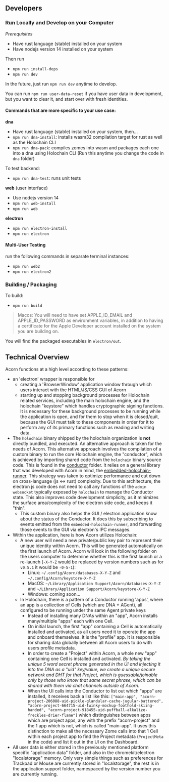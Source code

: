 
## Developers

### Run Locally and Develop on your Computer

_Prerequisites_

- Have rust language (stable) installed on your system
- Have nodejs version 14 installed on your system

Then run

- `npm run install-deps`
- `npm run dev`

In the future, just run `npm run dev` anytime to develop.

You can run `npm run user-data-reset` if you have user data in development, but you want to clear it, and start over with fresh identities.

#### Commands that are more specific to your use case:

**dna**

- Have rust language (stable) installed on your system, then...
- `npm run dna-install`: installs wasm32 compilation target for rust as well as the Holochain CLI
- `npm run dna-pack`: compiles zomes into wasm and packages each one into a dna using Holochain CLI (Run this anytime you change the code in `dna` folder)

To test backend:

- `npm run dna-test`: runs unit tests

**web** (user interface)

- Use nodejs version 14
- `npm run web-install`
- `npm run web`

**electron**

- `npm run electron-install`
- `npm run electron`

#### Multi-User Testing
run the following commands in separate terminal instances:

- `npm run web2`
- `npm run electron2`

### Building / Packaging

To build:

- `npm run build`

> Macos: You will need to have set
> APPLE_ID_EMAIL
> and
> APPLE_ID_PASSWORD
> as environment variables, in addition to having a certificate for the Apple Developer
> account installed on the system you are building on.

You will find the packaged executables in `electron/out`.

## Technical Overview

Acorn functions at a high level according to these patterns:

- an 'electron' wrapper is responsible for
  - creating a 'BrowserWindow' application window through which users interact with the HTML/JS/CSS GUI of Acorn
  - starting up and stopping background processes for Holochain related services, including the main holochain engine, and the holochain "keystore" which handles cryptographic signing functions. It is necessary for these background processes to be running while the application is open, and for them to stop when it is closed/quit, because the GUI must talk to these components in order for it to perform any of its primary functions such as reading and writing data.
- The `holochain` binary shipped by the holochain organization is **not** directly bundled, and executed. An alternative approach is taken for the needs of Acorn. This alternative approach involves the compilation of a custom binary to run the core Holochain engine, the "conductor", which is achieved by importing shared code from the `holochain` binary source code. This is found in the [conductor](./conductor) folder. It relies on a general library that was developed with Acorn in mind, the [embedded-holochain-runner](https://github.com/Sprillow/embedded-holochain-runner/). This strategy was taken to optimize performance and cut down on cross-language (js <-> rust) complexity. Due to this architecture, the electron js code does not need to call any functions of the `admin websocket` typically exposed by `holochain` to manage the Conductor state. This also improves code development simplicity, as it minimizes the surface area/complexity of the electron side code, and keeps it "thin".
  - This custom binary also helps the GUI / electron application know about the status of the Conductor. It does this by subscribing to events emitted from the `embedded-holochain-runner`, and forwarding those events to the GUI via electron's IPC messages.
- Within the application, here is how Acorn utilizes Holochain:
  - A new user will need a new private/public key pair to represent their unique identity within Acorn. This will be generated automatically on the first launch of Acorn. Acorn will look in the following folder on the users computer to determine whether this is the first launch or a re-launch (`-X-Y-Z` would be replaced by version numbers such as for `v0.5.1` it would be `-0-5-1`):
    - Linux: `~/.config/Acorn/databases-X-Y-Z` and `~/.config/Acorn/keystore-X-Y-Z`
    - MacOS: `~/Library/Application Support/Acorn/databases-X-Y-Z` and `~/Library/Application Support/Acorn/keystore-X-Y-Z`
    - Windows: coming soon...
  - In Holochain, there is a pattern of a Conductor running 'apps', where an app is a collection of Cells (which are DNA + AGent), all configured to be running under the same Agent private keys
    - Instead of installing many DNAs within an "app", Acorn installs many/multiple "apps" each with one Cell.
    - On initial launch, the first "app" containing a Cell is automatically installed and activated, as all users need it to operate the app and onboard themselves. It is the "profile" app. It is responsible for sharing data globally between all Acorn users to do with users profile metadata.
    - In order to create a "Project" within Acorn, a whole new "app" containing one Cell is installed and activated. _By taking the unique 5 word secret phrase generated in the UI and injecting it into the DNA as a "uid" key/value, we create a unique secure network and DHT for that Project, which is guessable/joinable only by those who know that same secret phrase, which can be shared with them via chat channels outside of Acorn._
    - When the UI calls into the Conductor to list out which "apps" are installed, it receives back a list like this: `["main-app", "acorn-project-206088-uid-pickle-glandular-cache-jugular-battered", "acorn-project-664715-uid-twinky-mockup-foothold-skiing-handed", "acorn-project-918455-uid-puffball-alkalize-freckles-drier-flame"]` which distinguishes between apps which are project apps, any with the prefix "acorn-project" and the 1 app which is not, which is called "main-app". It uses this distinction to make all the necessary Zome calls into that 1 Cell within each project app to find the Project metadata (`ProjectMeta` in the code) and list it out in the UI on the Dashboard.
- All user data is either stored in the previously mentioned platform specific "application data" folder, and also in the chromekit/electron "localstorage" memory. Only very simple things such as preferences for Trackpad or Mouse are currently stored in "localstorage", the rest is in the application support folder, namespaced by the version number you are currently running.
